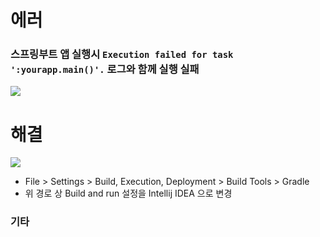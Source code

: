 # 에러
### 스프링부트 앱 실행시 `Execution failed for task ':yourapp.main()'.` 로그와 함께 실행 실패
<img src="C:\Users\user\Desktop\dev-tips\images\error-001.PNG">

# 해결
<img src="C:\Users\user\Desktop\dev-tips\images\solve-001-01.png">

- File > Settings > Build, Execution, Deployment > Build Tools > Gradle
- 위 경로 상 Build and run 설정을 Intellij IDEA 으로 변경 

### 기타